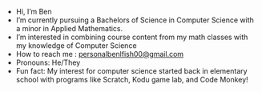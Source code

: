 - Hi, I’m Ben
-  I’m currently pursuing a Bachelors of Science in Computer Science with a minor in Applied Mathematics.
-  I’m interested in combining course content from my math classes with my knowledge of Computer Science
-  How to reach me : personalbenlfish00@gmail.com
-  Pronouns: He/They
-  Fun fact: My interest for computer science started back in elementary school with programs like Scratch, Kodu game lab, and Code Monkey!

<!---
BenjaminFisher1/BenjaminFisher1 is a ✨ special ✨ repository because its `README.md` (this file) appears on your GitHub profile.
You can click the Preview link to take a look at your changes.
--->
